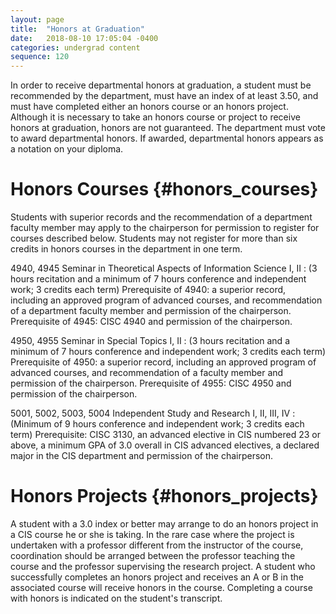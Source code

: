 ```yaml
---
layout: page
title:  "Honors at Graduation"
date:   2018-08-10 17:05:04 -0400
categories: undergrad content
sequence: 120
---
```

In order to receive departmental honors at graduation, a student must be recommended by the department, must have an index of at least 3.50, and must have completed either an honors course or an honors project. Although it is necessary to take an honors course or project to receive honors at graduation, honors are not guaranteed. The department must vote to award departmental honors. If awarded, departmental honors appears as a notation on your diploma.

# Honors Courses {#honors_courses}
Students with superior records and the recommendation of a department faculty member may apply to the chairperson for permission to register for courses described below. Students may not register for more than six credits in honors courses in the department in one term.

4940, 4945 Seminar in Theoretical Aspects of Information Science I, II
: (3 hours recitation and a minimum of 7 hours conference and independent work; 3 credits each term)
Prerequisite of 4940: a superior record, including an approved program of advanced courses, and recommendation of a department faculty member and permission of the chairperson.
Prerequisite of 4945: CISC 4940 and permission of the chairperson.

4950, 4955 Seminar in Special Topics I, II
: (3 hours recitation and a minimum of 7 hours conference and independent work; 3 credits each term)
Prerequisite of 4950: a superior record, including an approved program of advanced courses, and recommendation of a faculty member and permission of the chairperson. Prerequisite of 4955: CISC 4950 and permission of the chairperson.

5001, 5002, 5003, 5004 Independent Study and Research I, II, III, IV
: (Minimum of 9 hours conference and independent work; 3 credits each term) 
Prerequisite: CISC 3130, an advanced elective in CIS numbered 23 or above, a minimum GPA of 3.0 overall in CIS advanced electives, a declared major in the CIS department and permission of the chairperson.

# Honors Projects {#honors_projects}
A student with a 3.0 index or better may arrange to do an honors project in a CIS course he or she is taking. In the rare case where the project is undertaken with a professor different from the instructor of the course, coordination should be arranged between the professor teaching the course and the professor supervising the research project. A student who successfully completes an honors project and receives an A or B in the associated course will receive honors in the course. Completing a course with honors is indicated on the student's transcript.

